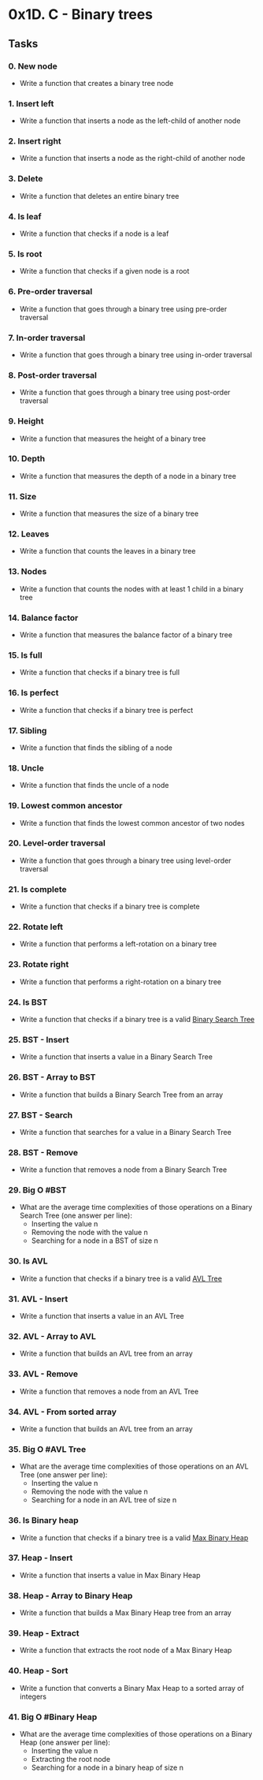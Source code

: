 # 0x1D. C - Binary trees

## Tasks
### 0. New node
- Write a function that creates a binary tree node

### 1. Insert left
- Write a function that inserts a node as the left-child of another node

### 2. Insert right
- Write a function that inserts a node as the right-child of another node

### 3. Delete
- Write a function that deletes an entire binary tree

### 4. Is leaf
- Write a function that checks if a node is a leaf

### 5. Is root
- Write a function that checks if a given node is a root

### 6. Pre-order traversal
- Write a function that goes through a binary tree using pre-order traversal

### 7. In-order traversal
- Write a function that goes through a binary tree using in-order traversal

### 8. Post-order traversal
- Write a function that goes through a binary tree using post-order traversal

### 9. Height
- Write a function that measures the height of a binary tree

### 10. Depth
- Write a function that measures the depth of a node in a binary tree

### 11. Size
- Write a function that measures the size of a binary tree

### 12. Leaves
- Write a function that counts the leaves in a binary tree

### 13. Nodes
- Write a function that counts the nodes with at least 1 child in a binary tree

### 14. Balance factor
- Write a function that measures the balance factor of a binary tree

### 15. Is full
- Write a function that checks if a binary tree is full

### 16. Is perfect
- Write a function that checks if a binary tree is perfect

### 17. Sibling
- Write a function that finds the sibling of a node

### 18. Uncle
- Write a function that finds the uncle of a node

### 19. Lowest common ancestor
- Write a function that finds the lowest common ancestor of two nodes

### 20. Level-order traversal
- Write a function that goes through a binary tree using level-order traversal

### 21. Is complete
- Write a function that checks if a binary tree is complete

### 22. Rotate left
- Write a function that performs a left-rotation on a binary tree

### 23. Rotate right
- Write a function that performs a right-rotation on a binary tree

### 24. Is BST
- Write a function that checks if a binary tree is a valid [Binary Search Tree](https://en.wikipedia.org/wiki/Binary_search_tree)

### 25. BST - Insert
- Write a function that inserts a value in a Binary Search Tree

### 26. BST - Array to BST
- Write a function that builds a Binary Search Tree from an array

### 27. BST - Search
- Write a function that searches for a value in a Binary Search Tree

### 28. BST - Remove
- Write a function that removes a node from a Binary Search Tree

### 29. Big O #BST
- What are the average time complexities of those operations on a Binary Search Tree (one answer per line):
	* Inserting the value n
	* Removing the node with the value n
	* Searching for a node in a BST of size n

### 30. Is AVL
- Write a function that checks if a binary tree is a valid [AVL Tree](https://en.wikipedia.org/wiki/AVL_tree)

### 31. AVL - Insert
- Write a function that inserts a value in an AVL Tree

### 32. AVL - Array to AVL
- Write a function that builds an AVL tree from an array

### 33. AVL - Remove
- Write a function that removes a node from an AVL Tree

### 34. AVL - From sorted array
- Write a function that builds an AVL tree from an array

### 35. Big O #AVL Tree
- What are the average time complexities of those operations on an AVL Tree (one answer per line):
	* Inserting the value n
	* Removing the node with the value n
	* Searching for a node in an AVL tree of size n

### 36. Is Binary heap
- Write a function that checks if a binary tree is a valid [Max Binary Heap](https://en.wikipedia.org/wiki/Binary_heap)

### 37. Heap - Insert
- Write a function that inserts a value in Max Binary Heap

### 38. Heap - Array to Binary Heap
- Write a function that builds a Max Binary Heap tree from an array

### 39. Heap - Extract
- Write a function that extracts the root node of a Max Binary Heap

### 40. Heap - Sort
- Write a function that converts a Binary Max Heap to a sorted array of integers

### 41. Big O #Binary Heap
- What are the average time complexities of those operations on a Binary Heap (one answer per line):
	* Inserting the value n
	* Extracting the root node
	* Searching for a node in a binary heap of size n